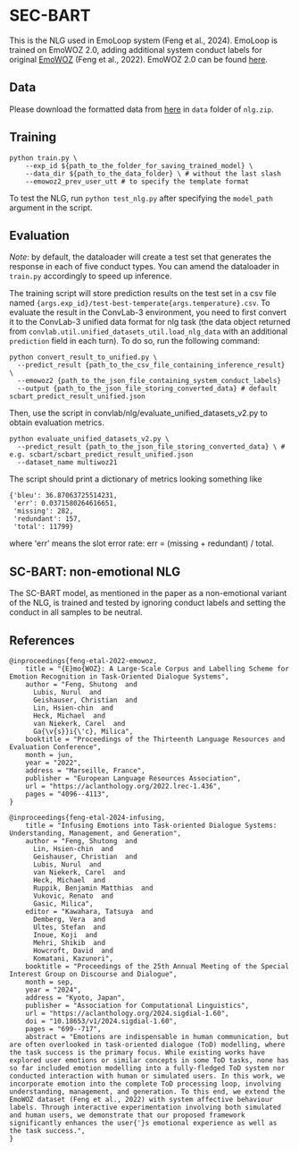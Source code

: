 # SEC-BART

This is the NLG used in EmoLoop system (Feng et al., 2024). EmoLoop is trained on EmoWOZ 2.0, adding additional system conduct labels for original [EmoWOZ](https://zenodo.org/records/6506504) (Feng et al., 2022). EmoWOZ 2.0 can be found [here](https://gitlab.cs.uni-duesseldorf.de/general/dsml/emowoz-2.0-public).

## Data

Please download the formatted data from [here](https://zenodo.org/records/14810836) in `data` folder of `nlg.zip`.

## Training

```
python train.py \
    --exp_id ${path_to_the_folder_for_saving_trained_model} \
    --data_dir ${path_to_the_data_folder} \ # without the last slash
    --emowoz2_prev_user_utt # to specify the template format

```

To test the NLG, run `python test_nlg.py` after specifying the `model_path` argument in the script.

## Evaluation
*Note*: by default, the dataloader will create a test set that generates the response in each of five conduct types. You can amend the dataloader in `train.py` accordingly to speed up inference.

The training script will store prediction results on the test set in a csv file named `{args.exp_id}/test-best-temperate{args.temperature}.csv`. To evaluate the result in the ConvLab-3 environment, you need to first convert it to the ConvLab-3 unified data format for nlg task (the data object returned from `convlab.util.unified_datasets_util.load_nlg_data` with an additional `prediction` field in each turn). To do so, run the following command:

```
python convert_result_to_unified.py \
  --predict_result {path_to_the_csv_file_containing_inference_result} \
  --emowoz2 {path_to_the_json_file_containing_system_conduct_labels}
  --output {path_to_the_json_file_storing_converted_data} # default scbart_predict_result_unified.json
```

Then, use the script in convlab/nlg/evaluate_unified_datasets_v2.py to obtain evaluation metrics.

```
python evaluate_unified_datasets_v2.py \
  --predict_result {path_to_the_json_file_storing_converted_data} \ # e.g. scbart/scbart_predict_result_unified.json
  --dataset_name multiwoz21
```

The script should print a dictionary of metrics looking something like
```
{'bleu': 36.87063725514231,
 'err': 0.0371580264616651,
 'missing': 282,
 'redundant': 157,
 'total': 11799}
```
where 'err' means the slot error rate: err = (missing + redundant) / total. 

## SC-BART: non-emotional NLG
The SC-BART model, as mentioned in the paper as a non-emotional variant of the NLG, is trained and tested by ignoring conduct labels and setting the conduct in all samples to be neutral.

## References
```
@inproceedings{feng-etal-2022-emowoz,
    title = "{E}mo{WOZ}: A Large-Scale Corpus and Labelling Scheme for Emotion Recognition in Task-Oriented Dialogue Systems",
    author = "Feng, Shutong  and
      Lubis, Nurul  and
      Geishauser, Christian  and
      Lin, Hsien-chin  and
      Heck, Michael  and
      van Niekerk, Carel  and
      Ga{\v{s}}i{\'c}, Milica",
    booktitle = "Proceedings of the Thirteenth Language Resources and Evaluation Conference",
    month = jun,
    year = "2022",
    address = "Marseille, France",
    publisher = "European Language Resources Association",
    url = "https://aclanthology.org/2022.lrec-1.436",
    pages = "4096--4113",
}

@inproceedings{feng-etal-2024-infusing,
    title = "Infusing Emotions into Task-oriented Dialogue Systems: Understanding, Management, and Generation",
    author = "Feng, Shutong  and
      Lin, Hsien-chin  and
      Geishauser, Christian  and
      Lubis, Nurul  and
      van Niekerk, Carel  and
      Heck, Michael  and
      Ruppik, Benjamin Matthias  and
      Vukovic, Renato  and
      Gasic, Milica",
    editor = "Kawahara, Tatsuya  and
      Demberg, Vera  and
      Ultes, Stefan  and
      Inoue, Koji  and
      Mehri, Shikib  and
      Howcroft, David  and
      Komatani, Kazunori",
    booktitle = "Proceedings of the 25th Annual Meeting of the Special Interest Group on Discourse and Dialogue",
    month = sep,
    year = "2024",
    address = "Kyoto, Japan",
    publisher = "Association for Computational Linguistics",
    url = "https://aclanthology.org/2024.sigdial-1.60",
    doi = "10.18653/v1/2024.sigdial-1.60",
    pages = "699--717",
    abstract = "Emotions are indispensable in human communication, but are often overlooked in task-oriented dialogue (ToD) modelling, where the task success is the primary focus. While existing works have explored user emotions or similar concepts in some ToD tasks, none has so far included emotion modelling into a fully-fledged ToD system nor conducted interaction with human or simulated users. In this work, we incorporate emotion into the complete ToD processing loop, involving understanding, management, and generation. To this end, we extend the EmoWOZ dataset (Feng et al., 2022) with system affective behaviour labels. Through interactive experimentation involving both simulated and human users, we demonstrate that our proposed framework significantly enhances the user{'}s emotional experience as well as the task success.",
}
```